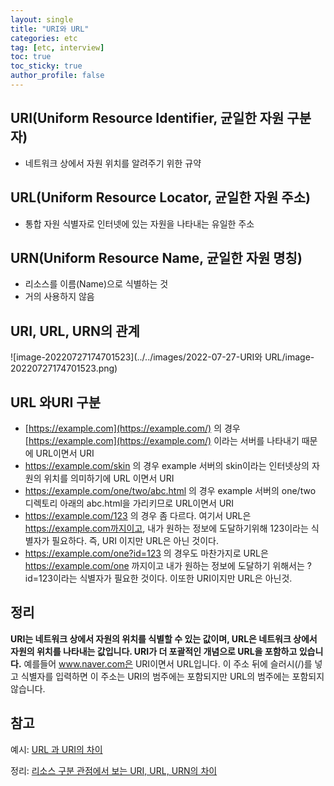 ```yaml
---
layout: single
title: "URI와 URL"
categories: etc
tag: [etc, interview]
toc: true
toc_sticky: true
author_profile: false
---
```

## URI(Uniform Resource Identifier, 균일한 자원 구분자)

* 네트워크 상에서 자원 위치를 알려주기 위한 규약



## URL(Uniform Resource Locator, 균일한 자원 주소)

*  통합 자원 식별자로 인터넷에 있는 자원을 나타내는 유일한 주소



## URN(Uniform Resource Name, 균일한 자원 명칭)

* 리소스를 이름(Name)으로 식별하는 것
* 거의 사용하지 않음



## URI, URL, URN의 관계

![image-20220727174701523](../../images/2022-07-27-URI와 URL/image-20220727174701523.png)



## URL 와URI 구분

- [https://example.com](https://example.com/) 의 경우 [https://example.com](https://example.com/) 이라는 서버를 나타내기 때문에 URL이면서 URI
- https://example.com/skin 의 경우 example 서버의 skin이라는 인터넷상의 자원의 위치를 의미하기에 URL 이면서 URI
- https://example.com/one/two/abc.html 의 경우 example 서버의 one/two 디렉토리 아래의 abc.html을 가리키므로 URL이면서 URI
- https://example.com/123 의 경우 좀 다르다. 여기서 URL은 https://example.com까지이고, 내가 원하는 정보에 도달하기위해 123이라는 식별자가 필요하다.
  즉, URI 이지만 URL은 아닌 것이다.
- https://example.com/one?id=123 의 경우도 마찬가지로 URL은 https://example.com/one 까지이고 내가 원하는 정보에 도달하기 위해서는 ?id=123이라는 식별자가 필요한 것이다.
  이또한 URI이지만 URL은 아닌것.



## 정리

**URI는 네트워크 상에서 자원의 위치를 식별할 수 있는 값이며, URL은 네트워크 상에서 자원의 위치를 나타내는 값입니다. URI가 더 포괄적인 개념으로 URL을 포함하고 있습니다.** 예를들어 www.naver.com은 URI이면서 URL입니다. 이 주소 뒤에 슬러시(/)를 넣고 식별자를 입력하면 이 주소는 URI의 범주에는 포함되지만 URL의 범주에는 포함되지 않습니다.



## 참고

예시: <a href="https://medium.com/@js230023/url-%EA%B3%BC-uri%EC%9D%98-%EC%B0%A8%EC%9D%B4-154d70814d2a" target="_blank">URL 과 URI의 차이</a>

정리: <a href="https://kotlinworld.com/96" target="_blank">리소스 구분 관점에서 보는 URI, URL, URN의 차이</a>

